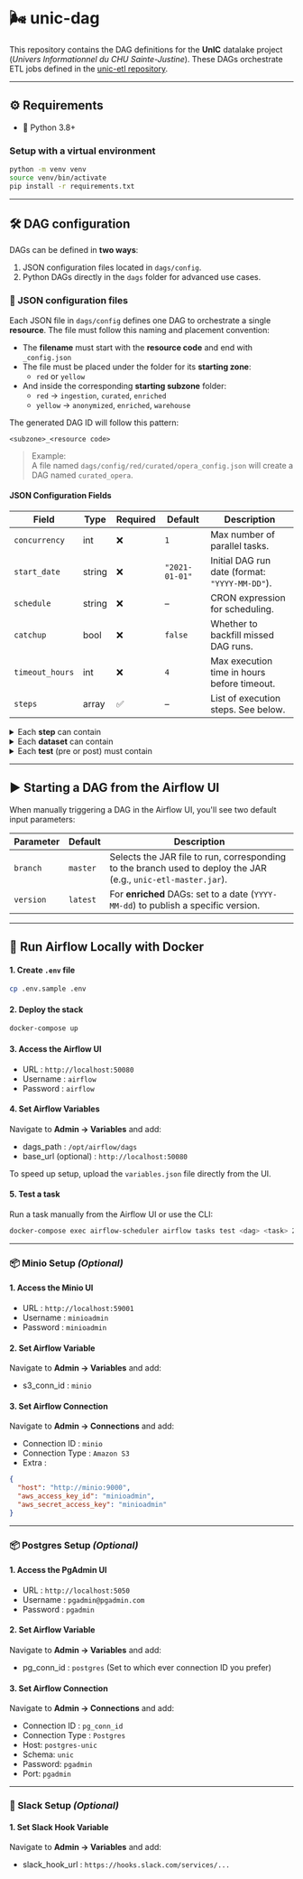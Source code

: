 # 🌬️ unic-dag

This repository contains the DAG definitions for the **UnIC** datalake project (_Univers Informationnel du CHU Sainte-Justine_). These DAGs orchestrate ETL jobs defined in the [unic-etl repository](https://github.com/Ferlab-Ste-Justine/unic-etl).

---

## ⚙️ Requirements

- 🐍 Python 3.8+

### Setup with a virtual environment
```bash
python -m venv venv
source venv/bin/activate
pip install -r requirements.txt
```
---
## 🛠️ DAG configuration
DAGs can be defined in **two ways**:
1. JSON configuration files located in `dags/config`.
2. Python DAGs directly in the `dags` folder for advanced use cases.

### 📄 JSON configuration files
Each JSON file in `dags/config` defines one DAG to orchestrate a single **resource**. The file must follow this naming and placement convention:
- The **filename** must start with the **resource code** and end with `_config.json`
- The file must be placed under the folder for its **starting zone**:  
  - `red` or `yellow`
- And inside the corresponding **starting subzone** folder:  
  - `red` → `ingestion`, `curated`, `enriched`  
  - `yellow` → `anonymized`, `enriched`, `warehouse`

The generated DAG ID will follow this pattern:

```
<subzone>_<resource code>
```

> Example:  
> A file named `dags/config/red/curated/opera_config.json` will create a DAG named `curated_opera`.

#### JSON Configuration Fields
| Field           | Type   | Required | Default        | Description                                    |
| --------------- | ------ | -------- |----------------|------------------------------------------------|
| `concurrency`   | int    | ❌        | `1`            | Max number of parallel tasks.                  |
| `start_date`    | string | ❌        | `"2021-01-01"` | Initial DAG run date (format: `"YYYY-MM-DD"`). |
| `schedule`      | string | ❌        | –              | CRON expression for scheduling.                |
| `catchup`       | bool   | ❌        | `false`        | Whether to backfill missed DAG runs.           |
| `timeout_hours` | int    | ❌        | `4`            | Max execution time in hours before timeout.    |
| `steps`         | array  | ✅        | –              | List of execution steps. See below.            |


<details> <summary>Each <b>step</b> can contain</summary>

| Step Field              | Type   | Required | Default | Description                                                                               |
| ----------------------- | ------ | -------- | ------- |-------------------------------------------------------------------------------------------|
| `destination_zone`      | string | ✅        | –       | Target zone (e.g., `"red"`, `"yellow"`, `"green"`).                                       |
| `destination_subzone`   | string | ✅        | –       | Subzone within the zone (e.g., `"curated"`, `"released"`).                                |
| `main_class`            | string | ❌        | –       | Main class to run in `unic-etl`. Optional for published tasks.                            |
| `multiple_main_methods` | bool   | ❌        | `false` | Whether multiple entrypoints exist in the main class.                                     |
| `pre_tests`             | array  | ❌        | `[]`    | QA tests before step execution. See below.                                                |
| `datasets`              | array  | ✅        | –       | List of datasets to process in the step. One task per dataset will be created. See below. |
| `post_tests`            | array  | ❌        | `[]`    | QA tests after step execution. See below.                                                 |
| `optimize`              | array  | ❌        | `[]`    | List of dataset IDs to optimize (i.e. Delta compaction).                                  |
</details>

<details> <summary>Each <b>dataset</b> can contain</summary>

| Dataset Field  | Type   | Required | Default | Description                                                                                                                                    |
| -------------- | ------ | -------- |---------|------------------------------------------------------------------------------------------------------------------------------------------------|
| `dataset_id`   | string | ✅        | –       | Dataset ID. Supports wildcards.                                                                                                                |
| `cluster_type` | string | ❌        | –       | Cluster size (`"xsmall"`, `"small"`, `"medium"` or `"large"`). Optional for published tasks.                                                   |
| `run_type`     | string | ❌        | –       | Execution type (`"default"` or `"initial"` to reset data). Optional for published tasks.                                                       |
| `pass_date`    | bool   | ❌        | –       | Whether to pass the execution date as a `--date` parameter (for enriched tasks) or a `--version` parameter (for released and published tasks). |
| `dependencies` | array  | ✅        | -       | List of dataset IDs to run upstream. Set to `[]` if there are no upstream dependencies.                                                        |
</details>


<details> <summary>Each <b>test</b> (pre or post) must contain</summary>

| Test Field     | Type   | Required | Default | Description                                                                                                                                  |
|----------------| ------ | -------- |---------|----------------------------------------------------------------------------------------------------------------------------------------------|
| `name`         | string | ✅        | –       | Name of the QA test in `unic-etl`.                                                                                                           |
| `destinations` | string | ✅        | –       | List of dataset IDs to test. Supports wildcards.                                                                                             |
</details>

---

## ▶️ Starting a DAG from the Airflow UI

When manually triggering a DAG in the Airflow UI, you'll see two default input parameters:

| Parameter | Default     | Description                                                                                                    |
|-----------|-------------|----------------------------------------------------------------------------------------------------------------|
| `branch`  | `master`    | Selects the JAR file to run, corresponding to the branch used to deploy the JAR (e.g., `unic-etl-master.jar`). |
| `version` | `latest`    | For **enriched** DAGs: set to a date (`YYYY-MM-dd`) to publish a specific version.                                 |

---
## 🐳 Run Airflow Locally with Docker

#### 1. Create `.env` file

```bash
cp .env.sample .env
```

#### 2. Deploy the stack

```bash
docker-compose up
```

#### 3. Access the Airflow UI

- URL : `http://localhost:50080`
- Username : `airflow`
- Password : `airflow`

#### 4. Set Airflow Variables
Navigate to **Admin → Variables** and add:
- dags_path : `/opt/airflow/dags`
- base_url (optional) : `http://localhost:50080`

To speed up setup, upload the `variables.json` file directly from the UI.

#### 5. Test a task
Run a task manually from the Airflow UI or use the CLI:
```bash
docker-compose exec airflow-scheduler airflow tasks test <dag> <task> 2022-01-01
```
---


### 📦 Minio Setup _(Optional)_

#### 1. Access the Minio UI

- URL : `http://localhost:59001`
- Username : `minioadmin`
- Password : `minioadmin`

#### 2. Set Airflow Variable
Navigate to **Admin → Variables** and add:

- s3_conn_id : `minio`

#### 3. Set Airflow Connection
Navigate to **Admin → Connections** and add:

- Connection ID : `minio`
- Connection Type : `Amazon S3`
- Extra :

```json
{
  "host": "http://minio:9000",
  "aws_access_key_id": "minioadmin",
  "aws_secret_access_key": "minioadmin"
}
```
---


### 📦 Postgres Setup _(Optional)_

#### 1. Access the PgAdmin UI

- URL : `http://localhost:5050`
- Username : `pgadmin@pgadmin.com`
- Password : `pgadmin`

#### 2. Set Airflow Variable
Navigate to **Admin → Variables** and add:

- pg_conn_id : `postgres` (Set to which ever connection ID you prefer)

#### 3. Set Airflow Connection
Navigate to **Admin → Connections** and add:

- Connection ID : `pg_conn_id`
- Connection Type : `Postgres`
- Host: `postgres-unic`
- Schema: `unic`
- Password: `pgadmin`
- Port: `pgadmin`

---
### 🔔 Slack Setup _(Optional)_
#### 1. Set Slack Hook Variable
Navigate to **Admin → Variables** and add:

- slack_hook_url : `https://hooks.slack.com/services/...`